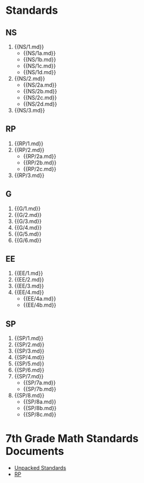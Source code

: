 # Standards

## NS
 1. {{NS/1.md}}
     - {{NS/1a.md}}
     - {{NS/1b.md}}
     - {{NS/1c.md}}
     - {{NS/1d.md}}
 2. {{NS/2.md}}
     - {{NS/2a.md}}
     - {{NS/2b.md}}
     - {{NS/2c.md}}
     - {{NS/2d.md}}
 3. {{NS/3.md}}
 
## RP
 1. {{RP/1.md}}
 2. {{RP/2.md}}
     - {{RP/2a.md}}
     - {{RP/2b.md}}
     - {{RP/2c.md}}
 3. {{RP/3.md}}

## G
 1. {{G/1.md}}
 2. {{G/2.md}}
 3. {{G/3.md}}
 4. {{G/4.md}}
 5. {{G/5.md}}
 6. {{G/6.md}}

## EE
 1. {{EE/1.md}}
 2. {{EE/2.md}}
 3. {{EE/3.md}}
 4. {{EE/4.md}}
     - {{EE/4a.md}}
     - {{EE/4b.md}}

## SP
 1. {{SP/1.md}}
 2. {{SP/2.md}}
 3. {{SP/3.md}}
 4. {{SP/4.md}}
 5. {{SP/5.md}}
 6. {{SP/6.md}}
 7. {{SP/7.md}}
    - {{SP/7a.md}}
    - {{SP/7b.md}}
 8. {{SP/8.md}}
    - {{SP/8a.md}}
    - {{SP/8b.md}}
    - {{SP/8c.md}}

# 7th Grade Math Standards Documents

 * [Unpacked Standards](doc/unpacked.pdf)
 * [RP](https://betterlesson.com/common_core/browse/383/ccss-math-content-7-rp-ratios-proportional-relationships?from=breadcrumb_domain)

